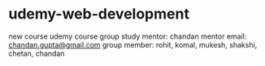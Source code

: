 # udemy-web-development
new course
udemy course group study
mentor: chandan
mentor email: chandan.gupta@gmail.com
group member: rohit, komal, mukesh, shakshi, chetan, chandan

